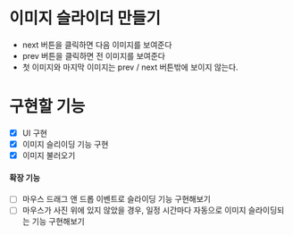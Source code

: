 # 이미지 슬라이더 만들기

- next 버튼을 클릭하면 다음 이미지를 보여준다
- prev 버튼을 클릭하면 전 이미지를 보여준다
- 첫 이미지와 마지막 이미지는 prev / next 버튼밖에 보이지 않는다.

# 구현할 기능

- [x] UI 구현
- [x] 이미지 슬리이딩 기능 구현
- [x] 이미지 불러오기

#### 확장 기능

- [ ] 마우스 드래그 앤 드롭 이벤트로 슬라이딩 기능 구현해보기
- [ ] 마우스가 사진 위에 있지 않았을 경우, 일정 시간마다 자동으로 이미지 슬라이딩되는 기능 구현해보기
